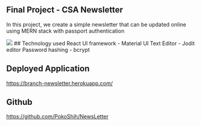 
## Final Project - CSA Newsletter
In this project, we create a simple newsletter that can be updated online using MERN stack with passport authentication

<img src="/src/components/img/image.PNG">
## Technology used
React UI framework - Material UI
Text Editor - Jodit editor
Password hashing - bcrypt 

## Deployed Application
https://branch-newsletter.herokuapp.com/
## Github
https://github.com/PokoShih/NewsLetter



